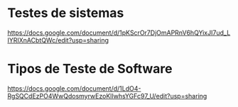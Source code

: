# Testes de sistemas 
https://docs.google.com/document/d/1pKScrOr7DjOmAPRnV6hQYixJI7ud_LIYRIXnACbtQWc/edit?usp=sharing
# Tipos de Teste de Software
https://docs.google.com/document/d/1LdO4-RgSQCdEzPO4WwQdosmyrwEzoKlIwhsYGFc97_U/edit?usp=sharing
